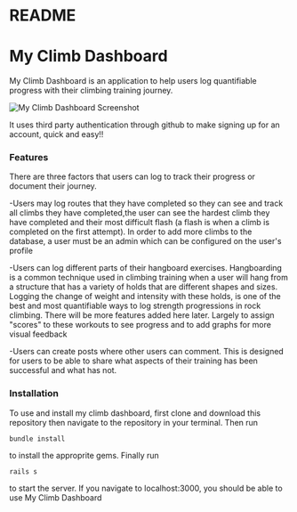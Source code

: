 # README

# My Climb Dashboard
My Climb Dashboard is an application to help users log quantifiable progress with their climbing training journey. 

![My Climb Dashboard Screenshot](https://i.imgur.com/WVO3GVl.jpg)

It uses third party authentication through github to make signing up for an account, quick and easy!!

### Features
There are three factors that users can log to track their progress or document their journey.

-Users may log routes that they have completed so they can see and track all climbs they have completed,the user can see the hardest climb they have completed and their most difficult flash (a flash is when a climb is completed on the first attempt). In order to add more climbs to the database, a user must be an admin which can be configured on the user's profile 

-Users can log different parts of their hangboard exercises. Hangboarding is a common technique used in climbing training when a user will hang from a structure that has a variety of holds that are different shapes and sizes. Logging the change of weight and intensity with these holds, is one of the best and most quantifiable ways to log strength progressions in rock climbing. There will be more features added here later. Largely to assign "scores" to these workouts to see progress and to add graphs for more visual feedback

-Users can create posts where other users can comment. This is designed for users to be able to share
    what aspects of their training has been successful and what has not. 

### Installation
To use and install my climb dashboard, first clone and download this repository then navigate to the repository in your terminal. Then run 

```bundle install```

to install the approprite gems. Finally run 

```rails s```

to start the server. If you navigate to localhost:3000, you should be able to use My Climb Dashboard  

